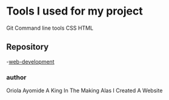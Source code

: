 # Tools I used for my project
Git
Command line tools
CSS
HTML
## Repository
-[web-development](https://github.com/oriolaayomide/web--development.git)
### author
Oriola Ayomide
A King In The Making
Alas I Created A Website